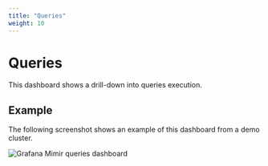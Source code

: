 ```yaml
---
title: "Queries"
weight: 10
---
```


# Queries

This dashboard shows a drill-down into queries execution.

## Example

The following screenshot shows an example of this dashboard from a demo cluster.

![Grafana Mimir queries dashboard](../../../../images/dashboards/mimir-queries.png)
